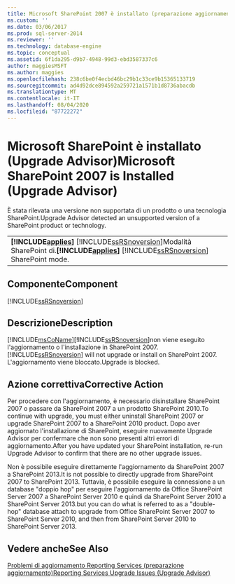 ```yaml
---
title: Microsoft SharePoint 2007 è installato (preparazione aggiornamento) | Microsoft Docs
ms.custom: ''
ms.date: 03/06/2017
ms.prod: sql-server-2014
ms.reviewer: ''
ms.technology: database-engine
ms.topic: conceptual
ms.assetid: 6f1da295-d9b7-4948-99d3-ebd3587337c6
author: maggiesMSFT
ms.author: maggies
ms.openlocfilehash: 238c6be0f4ecbd46bc29b1c33ce9b15365133719
ms.sourcegitcommit: ad4d92dce894592a259721a1571b1d8736abacdb
ms.translationtype: MT
ms.contentlocale: it-IT
ms.lasthandoff: 08/04/2020
ms.locfileid: "87722272"
---
```

# <a name="microsoft-sharepoint-2007-is-installed-upgrade-advisor"></a><span data-ttu-id="3ec26-102">Microsoft SharePoint è installato (Upgrade Advisor)</span><span class="sxs-lookup"><span data-stu-id="3ec26-102">Microsoft SharePoint 2007 is Installed (Upgrade Advisor)</span></span>
  <span data-ttu-id="3ec26-103">È stata rilevata una versione non supportata di un prodotto o una tecnologia SharePoint.</span><span class="sxs-lookup"><span data-stu-id="3ec26-103">Upgrade Advisor detected an unsupported version of a SharePoint product or technology.</span></span>  
  
||  
|-|  
|<span data-ttu-id="3ec26-104">**[!INCLUDE[applies](../../includes/applies-md.md)]**  [!INCLUDE[ssRSnoversion](../../includes/ssrsnoversion-md.md)]Modalità SharePoint di.</span><span class="sxs-lookup"><span data-stu-id="3ec26-104">**[!INCLUDE[applies](../../includes/applies-md.md)]**  [!INCLUDE[ssRSnoversion](../../includes/ssrsnoversion-md.md)] SharePoint mode.</span></span>|  
  
## <a name="component"></a><span data-ttu-id="3ec26-105">Componente</span><span class="sxs-lookup"><span data-stu-id="3ec26-105">Component</span></span>  
 [!INCLUDE[ssRSnoversion](../../includes/ssrsnoversion-md.md)]  
  
## <a name="description"></a><span data-ttu-id="3ec26-106">Descrizione</span><span class="sxs-lookup"><span data-stu-id="3ec26-106">Description</span></span>  
 [!INCLUDE[msCoName](../../includes/msconame-md.md)]<span data-ttu-id="3ec26-107">[!INCLUDE[ssRSnoversion](../../includes/ssrsnoversion-md.md)]non viene eseguito l'aggiornamento o l'installazione in SharePoint 2007.</span><span class="sxs-lookup"><span data-stu-id="3ec26-107">[!INCLUDE[ssRSnoversion](../../includes/ssrsnoversion-md.md)] will not upgrade or install on SharePoint 2007.</span></span> <span data-ttu-id="3ec26-108">L'aggiornamento viene bloccato.</span><span class="sxs-lookup"><span data-stu-id="3ec26-108">Upgrade is blocked.</span></span>  
  
## <a name="corrective-action"></a><span data-ttu-id="3ec26-109">Azione correttiva</span><span class="sxs-lookup"><span data-stu-id="3ec26-109">Corrective Action</span></span>  
 <span data-ttu-id="3ec26-110">Per procedere con l'aggiornamento, è necessario disinstallare SharePoint 2007 o passare da SharePoint 2007 a un prodotto SharePoint 2010.</span><span class="sxs-lookup"><span data-stu-id="3ec26-110">To continue with upgrade, you must either uninstall SharePoint 2007 or upgrade SharePoint 2007 to a SharePoint 2010 product.</span></span> <span data-ttu-id="3ec26-111">Dopo aver aggiornato l'installazione di SharePoint, eseguire nuovamente Upgrade Advisor per confermare che non sono presenti altri errori di aggiornamento.</span><span class="sxs-lookup"><span data-stu-id="3ec26-111">After you have updated your SharePoint installation, re-run Upgrade Advisor to confirm that there are no other upgrade issues.</span></span>  
  
 <span data-ttu-id="3ec26-112">Non è possibile eseguire direttamente l'aggiornamento da SharePoint 2007 a SharePoint 2013.</span><span class="sxs-lookup"><span data-stu-id="3ec26-112">It is not possible to directly upgrade from SharePoint 2007 to SharePoint 2013.</span></span> <span data-ttu-id="3ec26-113">Tuttavia, è possibile eseguire la connessione a un database "doppio hop" per eseguire l'aggiornamento da Office SharePoint Server 2007 a SharePoint Server 2010 e quindi da SharePoint Server 2010 a SharePoint Server 2013.</span><span class="sxs-lookup"><span data-stu-id="3ec26-113">but you can do what is referred to as a "double-hop" database attach to upgrade from Office SharePoint Server 2007 to SharePoint Server 2010, and then from SharePoint Server 2010 to SharePoint Server 2013.</span></span>  
  
## <a name="see-also"></a><span data-ttu-id="3ec26-114">Vedere anche</span><span class="sxs-lookup"><span data-stu-id="3ec26-114">See Also</span></span>  
 [<span data-ttu-id="3ec26-115">Problemi di aggiornamento Reporting Services &#40;preparazione aggiornamento&#41;</span><span class="sxs-lookup"><span data-stu-id="3ec26-115">Reporting Services Upgrade Issues &#40;Upgrade Advisor&#41;</span></span>](../../../2014/sql-server/install/reporting-services-upgrade-issues-upgrade-advisor.md)  
  
  
